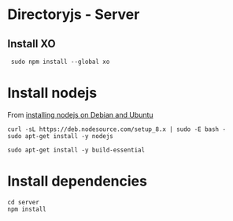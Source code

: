 # Directoryjs - Server

##  Install XO

```
 sudo npm install --global xo
```

# Install nodejs

From [installing nodejs on Debian and Ubuntu](https://nodejs.org/en/download/package-manager/#debian-and-ubuntu-based-linux-distributions)

```
curl -sL https://deb.nodesource.com/setup_8.x | sudo -E bash -
sudo apt-get install -y nodejs
```

```
sudo apt-get install -y build-essential
```

# Install dependencies


```
cd server
npm install
```
